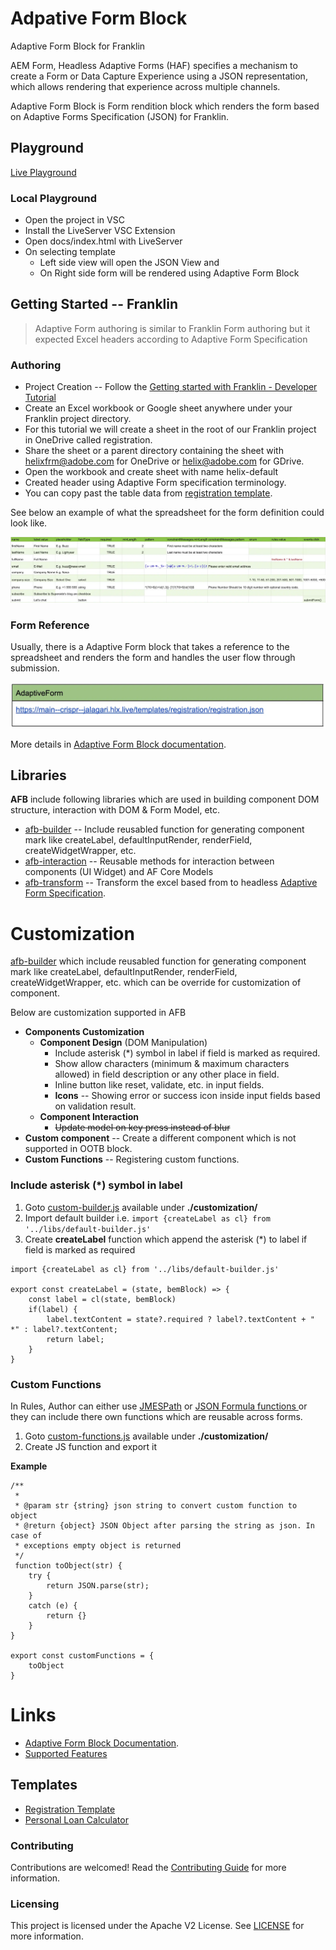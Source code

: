 # Adpative Form Block
Adaptive Form Block for Franklin

AEM Form, Headless Adaptive Forms (HAF) specifies a mechanism to create a Form or Data Capture Experience using a JSON representation, which allows rendering that experience across multiple channels.

Adaptive Form Block is Form rendition block which renders the form based on Adaptive Forms Specification (JSON) for Franklin.

## Playground

[Live Playground](https://git.corp.adobe.com/pages/jalagari/adpative-form-block/index.html)

### Local Playground

* Open the project in VSC 
* Install the LiveServer VSC Extension
* Open docs/index.html with LiveServer
* On selecting template
  * Left side view will open the JSON View and
  * On Right side form will be rendered using Adaptive Form Block

## Getting Started -- Franklin

> Adaptive Form authoring is similar to Franklin Form authoring but it expected Excel headers according to Adaptive Form Specification

### Authoring

* Project Creation -- Follow the [Getting started with Franklin - Developer Tutorial](https://www.hlx.live/developer/tutorial)
* Create an Excel workbook or Google sheet anywhere under your Franklin project directory. 
* For this tutorial we will create a sheet in the root of our Franklin project in OneDrive called registration.
* Share the sheet or a parent directory containing the sheet with helixfrm@adobe.com for OneDrive or helix@adobe.com for GDrive.
* Open the workbook and create sheet with name helix-default
* Created header using Adaptive Form specification terminology. 
* You can copy past the table data from [registration template](https://docs.google.com/spreadsheets/d/1_1j-4rZmGFxTmHue15_KnhuskzK_oBhYjR5cskf5Ruc/edit?usp=sharing).

See below an example of what the spreadsheet for the form definition could look like.

![Registration Template](images/example.png)

### Form Reference

Usually, there is a Adaptive Form block that takes a reference to the spreadsheet and renders the form and handles the user flow through submission.

![Form Reference](images/reference.png)

More details in [Adaptive Form Block documentation](https://main--afb--jalagari.hlx.page/).

## Libraries

**AFB** include following libraries which are used in building component DOM structure, interaction with DOM & Form Model, etc. 

- [afb-builder](./libs/afb-builder.js "afb-builder") -- Include reusabled function for generating component mark like createLabel, defaultInputRender, renderField, createWidgetWrapper, etc. 
- [afb-interaction](./libs/afb-interaction.js "afb-interaction") -- Reusable methods for interaction between components (UI Widget) and AF Core Models
- [afb-transform](./libs/afb-transform.js "afb-transform") -- Transform the excel based from to headless [Adaptive Form Specification](https://git.corp.adobe.com/pages/livecycle/af2-docs/spec/latest "Adaptive Form Specification").


# Customization

[afb-builder](../libs/afb-builder.js "afb-builder") which include reusabled function for generating component mark like createLabel, defaultInputRender, renderField, createWidgetWrapper, etc. which can be override for customization of component.

Below are customization supported in AFB
* **Components Customization**
	* **Component Design** (DOM Manipulation)
		* Include asterisk (\*) symbol in label if field is marked as required.
		* Show allow characters (minimum & maximum characters allowed) in field description or any other place in field.
		* Inline button like reset, validate, etc. in input fields.
		* **Icons** -- Showing error or success icon inside input fields based on validation result.
	* **Component Interaction**
        * ~~Update model on key press instead of blur~~
* **Custom component** -- Create a different component which is not supported in OOTB block.
* **Custom Functions** -- Registering custom functions.

### Include asterisk (\*) symbol in label
1. Goto [custom-builder.js](./customization/custom-builder.js "custom-builder.js") available under **./customization/**
2. Import default builder i.e. ``import {createLabel as cl} from '../libs/default-builder.js'``
2. Create **createLabel** function which append the asterisk (\*) to label if field is marked as required

```
import {createLabel as cl} from '../libs/default-builder.js'

export const createLabel = (state, bemBlock) => {
    const label = cl(state, bemBlock)
    if(label) {
        label.textContent = state?.required ? label?.textContent + " *" : label?.textContent;
        return label;
    }
}
```
### Custom Functions

In Rules, Author can either use [JMESPath](https://jmespath.org/proposals/functions.html "JMESPath") or [JSON Formula functions ](https://git.corp.adobe.com/pages/livecycle/af2-docs/spec/latest/#_functions_extensions "JSON Formula functions ") or they can include there own functions which are reusable across forms.

1. Goto [custom-functions.js](./customization/custom-functions.js "custom-functions.js") available under **./customization/**
2. Create JS function and export it 

**Example**
```
/**
 *
 * @param str {string} json string to convert custom function to object
 * @return {object} JSON Object after parsing the string as json. In case of
 * exceptions empty object is returned
 */
 function toObject(str) {
    try {
        return JSON.parse(str);
    }
    catch (e) {
        return {}
    }
}

export const customFunctions = {
    toObject
}
```

# Links 

* [Adaptive Form Block Documentation](https://main--afb--jalagari.hlx.page/).
* [Supported Features](https://main--afb--jalagari.hlx.page/features)

## Templates

* [Registration Template](https://main--afb--jalagari.hlx.page/templates/registration/)
* [Personal Loan Calculator](https://main--afb--jalagari.hlx.page/templates/calculator/)


### Contributing

Contributions are welcomed! Read the [Contributing Guide](./.github/CONTRIBUTING.md) for more information.

### Licensing

This project is licensed under the Apache V2 License. See [LICENSE](LICENSE) for more information.
